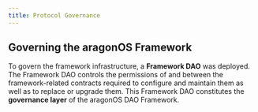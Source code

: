 ```yaml
---
title: Protocol Governance
---
```


## Governing the aragonOS Framework

To govern the framework infrastructure, a **Framework DAO** was deployed.
The Framework DAO controls the permissions of and between the framework-related contracts required to configure and maintain them as well as to replace or upgrade them.
This Framework DAO constitutes the **governance layer** of the aragonOS DAO Framework.
